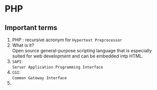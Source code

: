 # PHP

## Important terms

1. PHP : recursive acronym for `Hypertext Preprocessor`
2. What is it?<br>Open source general-purpose scripting language that is especially suited for web development and can be embedded intp HTML. 
3. `SAPI`:<br>`Server Application Programming Interface`
4. `CGI`:<br>`Common Gateway Interface`
5. 